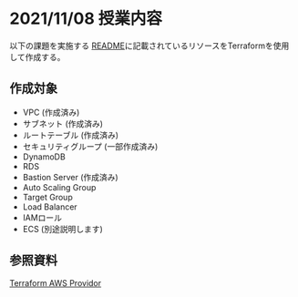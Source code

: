 # 2021/11/08 授業内容
以下の課題を実施する
[README](../README.md)に記載されているリソースをTerraformを使用して作成する。

## 作成対象
* VPC (作成済み)
* サブネット (作成済み)
* ルートテーブル (作成済み)
* セキュリティグループ (一部作成済み)
* DynamoDB
* RDS
* Bastion Server (作成済み)
* Auto Scaling Group
* Target Group
* Load Balancer
* IAMロール
* ECS (別途説明します)

## 参照資料
[Terraform AWS Providor](https://registry.terraform.io/providers/hashicorp/aws/latest/docs)
